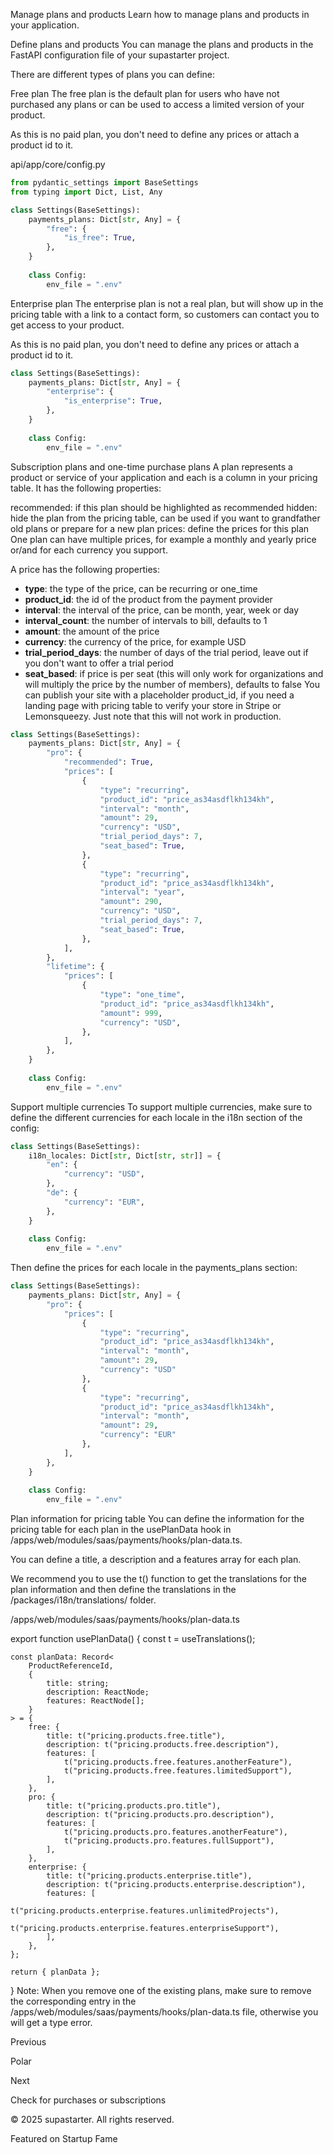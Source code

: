 Manage plans and products
Learn how to manage plans and products in your application.



Define plans and products
You can manage the plans and products in the FastAPI configuration file of your supastarter project.

There are different types of plans you can define:

Free plan
The free plan is the default plan for users who have not purchased any plans or can be used to access a limited version of your product.

As this is no paid plan, you don't need to define any prices or attach a product id to it.

api/app/core/config.py

```python
from pydantic_settings import BaseSettings
from typing import Dict, List, Any

class Settings(BaseSettings):
    payments_plans: Dict[str, Any] = {
        "free": {
            "is_free": True,
        },
    }
    
    class Config:
        env_file = ".env"
```
Enterprise plan
The enterprise plan is not a real plan, but will show up in the pricing table with a link to a contact form, so customers can contact you to get access to your product.

As this is no paid plan, you don't need to define any prices or attach a product id to it.

```python
class Settings(BaseSettings):
    payments_plans: Dict[str, Any] = {
        "enterprise": {
            "is_enterprise": True,
        },
    }
    
    class Config:
        env_file = ".env"
```
Subscription plans and one-time purchase plans
A plan represents a product or service of your application and each is a column in your pricing table. It has the following properties:

recommended: if this plan should be highlighted as recommended
hidden: hide the plan from the pricing table, can be used if you want to grandfather old plans or prepare for a new plan
prices: define the prices for this plan
One plan can have multiple prices, for example a monthly and yearly price or/and for each currency you support.

A price has the following properties:

- **type**: the type of the price, can be recurring or one_time
- **product_id**: the id of the product from the payment provider
- **interval**: the interval of the price, can be month, year, week or day
- **interval_count**: the number of intervals to bill, defaults to 1
- **amount**: the amount of the price
- **currency**: the currency of the price, for example USD
- **trial_period_days**: the number of days of the trial period, leave out if you don't want to offer a trial period
- **seat_based**: if price is per seat (this will only work for organizations and will multiply the price by the number of members), defaults to false
You can publish your site with a placeholder product_id, if you need a landing page with pricing table to verify your store in Stripe or Lemonsqueezy. Just note that this will not work in production.

```python
class Settings(BaseSettings):
    payments_plans: Dict[str, Any] = {
        "pro": {
            "recommended": True,
            "prices": [
                {
                    "type": "recurring",
                    "product_id": "price_as34asdflkh134kh",
                    "interval": "month",
                    "amount": 29,
                    "currency": "USD",
                    "trial_period_days": 7,
                    "seat_based": True,
                },
                {
                    "type": "recurring",
                    "product_id": "price_as34asdflkh134kh",
                    "interval": "year",
                    "amount": 290,
                    "currency": "USD",
                    "trial_period_days": 7,
                    "seat_based": True,
                },
            ],
        },
        "lifetime": {
            "prices": [
                {
                    "type": "one_time",
                    "product_id": "price_as34asdflkh134kh",
                    "amount": 999,
                    "currency": "USD",
                },
            ],
        },
    }
    
    class Config:
        env_file = ".env"
```
Support multiple currencies
To support multiple currencies, make sure to define the different currencies for each locale in the i18n section of the config:

```python
class Settings(BaseSettings):
    i18n_locales: Dict[str, Dict[str, str]] = {
        "en": {
            "currency": "USD",
        },
        "de": {
            "currency": "EUR",
        },
    }
    
    class Config:
        env_file = ".env"
```

Then define the prices for each locale in the payments_plans section:

```python
class Settings(BaseSettings):
    payments_plans: Dict[str, Any] = {
        "pro": {
            "prices": [
                {
                    "type": "recurring",
                    "product_id": "price_as34asdflkh134kh",
                    "interval": "month",
                    "amount": 29,
                    "currency": "USD"
                },
                {
                    "type": "recurring",
                    "product_id": "price_as34asdflkh134kh",
                    "interval": "month",
                    "amount": 29,
                    "currency": "EUR"
                },
            ],
        },
    }
    
    class Config:
        env_file = ".env"
```
Plan information for pricing table
You can define the information for the pricing table for each plan in the usePlanData hook in /apps/web/modules/saas/payments/hooks/plan-data.ts.

You can define a title, a description and a features array for each plan.

We recommend you to use the t() function to get the translations for the plan information and then define the translations in the /packages/i18n/translations/ folder.

/apps/web/modules/saas/payments/hooks/plan-data.ts

export function usePlanData() {
	const t = useTranslations();
 
	const planData: Record<
		ProductReferenceId,
		{
			title: string;
			description: ReactNode;
			features: ReactNode[];
		}
	> = {
		free: {
			title: t("pricing.products.free.title"),
			description: t("pricing.products.free.description"),
			features: [
				t("pricing.products.free.features.anotherFeature"),
				t("pricing.products.free.features.limitedSupport"),
			],
		},
		pro: {
			title: t("pricing.products.pro.title"),
			description: t("pricing.products.pro.description"),
			features: [
				t("pricing.products.pro.features.anotherFeature"),
				t("pricing.products.pro.features.fullSupport"),
			],
		},
		enterprise: {
			title: t("pricing.products.enterprise.title"),
			description: t("pricing.products.enterprise.description"),
			features: [
				t("pricing.products.enterprise.features.unlimitedProjects"),
				t("pricing.products.enterprise.features.enterpriseSupport"),
			],
		},
	};
 
	return { planData };
}
Note: When you remove one of the existing plans, make sure to remove the corresponding entry in the /apps/web/modules/saas/payments/hooks/plan-data.ts file, otherwise you will get a type error.

Previous

Polar

Next

Check for purchases or subscriptions

© 2025 supastarter. All rights reserved.

Featured on Startup Fame




